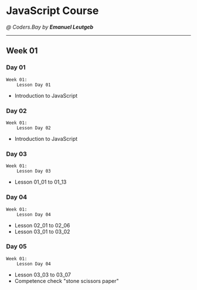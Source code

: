 # JavaScript Course
_@ Coders.Bay by **Emanuel Leutgeb**_
_____________________________________

## Week 01

### Day 01
    Week 01:
        Lesson Day 01
* Introduction to JavaScript

### Day 02
    Week 01:
        Lesson Day 02
* Introduction to JavaScript

### Day 03
    Week 01:
        Lesson Day 03
* Lesson 01_01 to 01_13

### Day 04
    Week 01:
        Lesson Day 04
* Lesson 02_01 to 02_06
* Lesson 03_01 to 03_02

### Day 05
    Week 01:
        Lesson Day 04
* Lesson 03_03 to 03_07
* Competence check "stone scissors paper"
